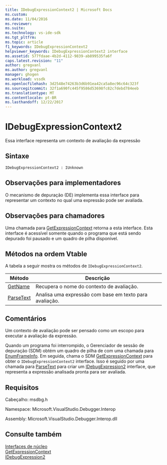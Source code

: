 ```yaml
---
title: IDebugExpressionContext2 | Microsoft Docs
ms.custom: 
ms.date: 11/04/2016
ms.reviewer: 
ms.suite: 
ms.technology: vs-ide-sdk
ms.tgt_pltfrm: 
ms.topic: article
f1_keywords: IDebugExpressionContext2
helpviewer_keywords: IDebugExpressionContext2 interface
ms.assetid: 577fdaae-4b2d-4112-9839-ab899535fa6f
caps.latest.revision: "11"
author: gregvanl
ms.author: gregvanl
manager: ghogen
ms.workload: vssdk
ms.openlocfilehash: 3d2548e74263b3d6b91ea42ca5a8ec96c64c323f
ms.sourcegitcommit: 32f1a690fc445f9586d53698fc82c7debd784eeb
ms.translationtype: MT
ms.contentlocale: pt-BR
ms.lasthandoff: 12/22/2017
---
```

# <a name="idebugexpressioncontext2"></a>IDebugExpressionContext2
Essa interface representa um contexto de avaliação da expressão  
  
## <a name="syntax"></a>Sintaxe  
  
```  
IDebugExpressionContext2 : IUnknown  
```  
  
## <a name="notes-for-implementers"></a>Observações para implementadores  
 O mecanismo de depuração (DE) implementa essa interface para representar um contexto no qual uma expressão pode ser avaliada.  
  
## <a name="notes-for-callers"></a>Observações para chamadores  
 Uma chamada para [GetExpressionContext](../../../extensibility/debugger/reference/idebugstackframe2-getexpressioncontext.md) retorna a esta interface. Esta interface é acessível somente quando o programa que está sendo depurado foi pausado e um quadro de pilha disponível.  
  
## <a name="methods-in-vtable-order"></a>Métodos na ordem Vtable  
 A tabela a seguir mostra os métodos de `IDebugExpressionContext2`.  
  
|Método|Descrição|  
|------------|-----------------|  
|[GetName](../../../extensibility/debugger/reference/idebugexpressioncontext2-getname.md)|Recupera o nome do contexto de avaliação.|  
|[ParseText](../../../extensibility/debugger/reference/idebugexpressioncontext2-parsetext.md)|Analisa uma expressão com base em texto para avaliação.|  
  
## <a name="remarks"></a>Comentários  
 Um contexto de avaliação pode ser pensado como um escopo para executar a avaliação da expressão.  
  
 Quando um programa foi interrompido, o Gerenciador de sessão de depuração (SDM) obtém um quadro de pilha de com uma chamada para [EnumFrameInfo](../../../extensibility/debugger/reference/idebugthread2-enumframeinfo.md). Em seguida, chama o SDM [GetExpressionContext](../../../extensibility/debugger/reference/idebugstackframe2-getexpressioncontext.md) para obter o `IDebugExpressionContext2` interface. Isso é seguido por uma chamada para [ParseText](../../../extensibility/debugger/reference/idebugexpressioncontext2-parsetext.md) para criar um [IDebugExpression2](../../../extensibility/debugger/reference/idebugexpression2.md) interface, que representa a expressão analisada pronta para ser avaliada.  
  
## <a name="requirements"></a>Requisitos  
 Cabeçalho: msdbg.h  
  
 Namespace: Microsoft.VisualStudio.Debugger.Interop  
  
 Assembly: Microsoft.VisualStudio.Debugger.Interop.dll  
  
## <a name="see-also"></a>Consulte também  
 [Interfaces de núcleo](../../../extensibility/debugger/reference/core-interfaces.md)   
 [GetExpressionContext](../../../extensibility/debugger/reference/idebugstackframe2-getexpressioncontext.md)   
 [IDebugExpression2](../../../extensibility/debugger/reference/idebugexpression2.md)
